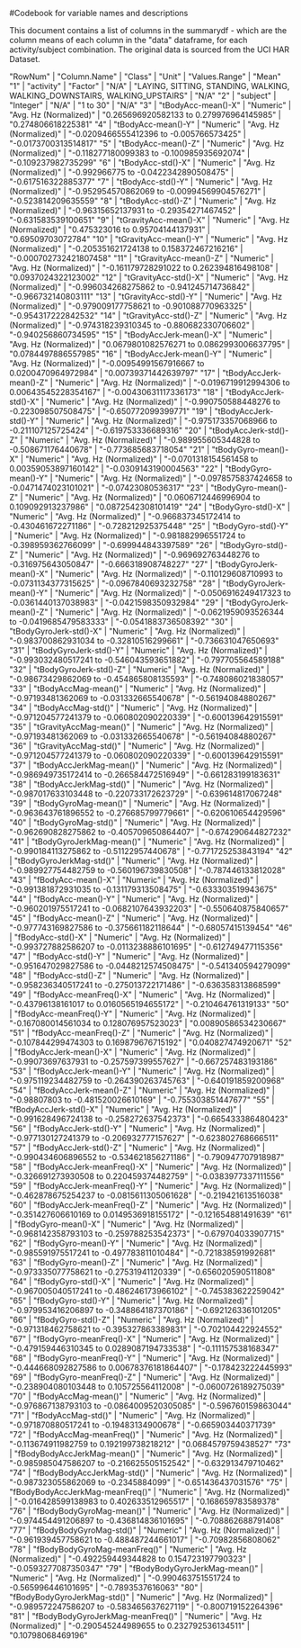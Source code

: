 #Codebook for variable names and descriptions

This document contains a list of columns in the summarydf - which are the column means of each column in the "data" dataframe, for each activity/subject combination.  The original data is sourced from the UCI HAR Dataset.

"RowNum" | "Column.Name" | "Class" | "Unit" | "Values.Range" | "Mean"
"1" | "activity" | "Factor" | "N/A" | "LAYING, SITTING, STANDING, WALKING, WALKING_DOWNSTAIRS, WALKING_UPSTAIRS" | "N/A"
"2" | "subject" | "Integer" | "N/A" | "1 to 30" | "N/A"
"3" | "tBodyAcc-mean()-X" | "Numeric" | "Avg. Hz (Normalized)" | "0.265696920582133 to 0.279976964145985" | "0.274806618225381"
"4" | "tBodyAcc-mean()-Y" | "Numeric" | "Avg. Hz (Normalized)" | "-0.0209466555412396 to -0.005766573425" | "-0.0173700313514817"
"5" | "tBodyAcc-mean()-Z" | "Numeric" | "Avg. Hz (Normalized)" | "-0.118277180099383 to -0.100985935692074" | "-0.109237982735299"
"6" | "tBodyAcc-std()-X" | "Numeric" | "Avg. Hz (Normalized)" | "-0.992966775 to -0.0422342890508475" | "-0.617516322885377"
"7" | "tBodyAcc-std()-Y" | "Numeric" | "Avg. Hz (Normalized)" | "-0.952954570862069 to -0.00994569904576271" | "-0.523814209635559"
"8" | "tBodyAcc-std()-Z" | "Numeric" | "Avg. Hz (Normalized)" | "-0.96315652137931 to -0.29354271467452" | "-0.631583539100651"
"9" | "tGravityAcc-mean()-X" | "Numeric" | "Avg. Hz (Normalized)" | "0.475323016 to 0.95704144137931" | "0.69509703072784"
"10" | "tGravityAcc-mean()-Y" | "Numeric" | "Avg. Hz (Normalized)" | "-0.205351621724138 to 0.158372467216216" | "-0.000702732421807458"
"11" | "tGravityAcc-mean()-Z" | "Numeric" | "Avg. Hz (Normalized)" | "-0.161179728291022 to 0.262394816498108" | "0.0937024322123002"
"12" | "tGravityAcc-std()-X" | "Numeric" | "Avg. Hz (Normalized)" | "-0.996034268275862 to -0.941245714736842" | "-0.966732140803111"
"13" | "tGravityAcc-std()-Y" | "Numeric" | "Avg. Hz (Normalized)" | "-0.979009177758621 to -0.901088770963325" | "-0.954317222842532"
"14" | "tGravityAcc-std()-Z" | "Numeric" | "Avg. Hz (Normalized)" | "-0.974318239310345 to -0.880682330706602" | "-0.940256860734595"
"15" | "tBodyAccJerk-mean()-X" | "Numeric" | "Avg. Hz (Normalized)" | "0.0679801082576271 to 0.0862993006637795" | "0.0784497886557985"
"16" | "tBodyAccJerk-mean()-Y" | "Numeric" | "Avg. Hz (Normalized)" | "-0.00954991567916667 to 0.0200470964972984" | "0.00739371442639797"
"17" | "tBodyAccJerk-mean()-Z" | "Numeric" | "Avg. Hz (Normalized)" | "-0.0196719912994306 to 0.00643545228354167" | "-0.00430631117336173"
"18" | "tBodyAccJerk-std()-X" | "Numeric" | "Avg. Hz (Normalized)" | "-0.990750588448276 to -0.223098507508475" | "-0.650772099399771"
"19" | "tBodyAccJerk-std()-Y" | "Numeric" | "Avg. Hz (Normalized)" | "-0.975173357068966 to -0.211107125725424" | "-0.619753336689316"
"20" | "tBodyAccJerk-std()-Z" | "Numeric" | "Avg. Hz (Normalized)" | "-0.989955605344828 to -0.508671176440678" | "-0.773685683718054"
"21" | "tBodyGyro-mean()-X" | "Numeric" | "Avg. Hz (Normalized)" | "-0.0701318154561458 to 0.00359053897160142" | "-0.0309143190004563"
"22" | "tBodyGyro-mean()-Y" | "Numeric" | "Avg. Hz (Normalized)" | "-0.0978575837424658 to -0.0471474023101021" | "-0.07423080536317"
"23" | "tBodyGyro-mean()-Z" | "Numeric" | "Avg. Hz (Normalized)" | "0.0606712446996904 to 0.109092913237986" | "0.0872542308101419"
"24" | "tBodyGyro-std()-X" | "Numeric" | "Avg. Hz (Normalized)" | "-0.966837345172414 to -0.430461672271186" | "-0.728212925375448"
"25" | "tBodyGyro-std()-Y" | "Numeric" | "Avg. Hz (Normalized)" | "-0.981882996551724 to -0.398959362766099" | "-0.699944843397589"
"26" | "tBodyGyro-std()-Z" | "Numeric" | "Avg. Hz (Normalized)" | "-0.969692763448276 to -0.316975643050847" | "-0.666318908748227"
"27" | "tBodyGyroJerk-mean()-X" | "Numeric" | "Avg. Hz (Normalized)" | "-0.110129608710993 to -0.0731134377315625" | "-0.0967840693232758"
"28" | "tBodyGyroJerk-mean()-Y" | "Numeric" | "Avg. Hz (Normalized)" | "-0.0506916249417323 to -0.0361440137038983" | "-0.0421598350932984"
"29" | "tBodyGyroJerk-mean()-Z" | "Numeric" | "Avg. Hz (Normalized)" | "-0.0621959093526344 to -0.0419685479583333" | "-0.0541883736508392"
"30" | "tBodyGyroJerk-std()-X" | "Numeric" | "Avg. Hz (Normalized)" | "-0.983700862931034 to -0.32810516299661" | "-0.736631047650693"
"31" | "tBodyGyroJerk-std()-Y" | "Numeric" | "Avg. Hz (Normalized)" | "-0.993032480517241 to -0.546043593651882" | "-0.797705564589188"
"32" | "tBodyGyroJerk-std()-Z" | "Numeric" | "Avg. Hz (Normalized)" | "-0.98673429862069 to -0.454865808135593" | "-0.748086021838057"
"33" | "tBodyAccMag-mean()" | "Numeric" | "Avg. Hz (Normalized)" | "-0.97193481362069 to -0.031332665540678" | "-0.56194084880267"
"34" | "tBodyAccMag-std()" | "Numeric" | "Avg. Hz (Normalized)" | "-0.971204577241379 to -0.060802090220339" | "-0.600139642915591"
"35" | "tGravityAccMag-mean()" | "Numeric" | "Avg. Hz (Normalized)" | "-0.97193481362069 to -0.031332665540678" | "-0.56194084880267"
"36" | "tGravityAccMag-std()" | "Numeric" | "Avg. Hz (Normalized)" | "-0.971204577241379 to -0.060802090220339" | "-0.600139642915591"
"37" | "tBodyAccJerkMag-mean()" | "Numeric" | "Avg. Hz (Normalized)" | "-0.986949735172414 to -0.266584472516949" | "-0.661283199183631"
"38" | "tBodyAccJerkMag-std()" | "Numeric" | "Avg. Hz (Normalized)" | "-0.987017633103448 to -0.220733172623729" | "-0.639614817067248"
"39" | "tBodyGyroMag-mean()" | "Numeric" | "Avg. Hz (Normalized)" | "-0.963643761896552 to -0.276685799779661" | "-0.620610654429596"
"40" | "tBodyGyroMag-std()" | "Numeric" | "Avg. Hz (Normalized)" | "-0.962690828275862 to -0.405709650864407" | "-0.674290644827232"
"41" | "tBodyGyroJerkMag-mean()" | "Numeric" | "Avg. Hz (Normalized)" | "-0.990184113275862 to -0.51122957440678" | "-0.771725253843194"
"42" | "tBodyGyroJerkMag-std()" | "Numeric" | "Avg. Hz (Normalized)" | "-0.989927754482759 to -0.560196739830508" | "-0.787446133812028"
"43" | "fBodyAcc-mean()-X" | "Numeric" | "Avg. Hz (Normalized)" | "-0.991381872931035 to -0.131179313508475" | "-0.633303519943675"
"44" | "fBodyAcc-mean()-Y" | "Numeric" | "Avg. Hz (Normalized)" | "-0.960201975517241 to -0.0682107643932203" | "-0.550640875840657"
"45" | "fBodyAcc-mean()-Z" | "Numeric" | "Avg. Hz (Normalized)" | "-0.977743169827586 to -0.375661182118644" | "-0.68057415139454"
"46" | "fBodyAcc-std()-X" | "Numeric" | "Avg. Hz (Normalized)" | "-0.993727882586207 to -0.0113238886101695" | "-0.612749477115356"
"47" | "fBodyAcc-std()-Y" | "Numeric" | "Avg. Hz (Normalized)" | "-0.951647029827586 to -0.0448212574508475" | "-0.541340594279099"
"48" | "fBodyAcc-std()-Z" | "Numeric" | "Avg. Hz (Normalized)" | "-0.958236340517241 to -0.275013722171486" | "-0.636358313868599"
"49" | "fBodyAcc-meanFreq()-X" | "Numeric" | "Avg. Hz (Normalized)" | "-0.43796138161017 to 0.0160565194655172" | "-0.210464761319133"
"50" | "fBodyAcc-meanFreq()-Y" | "Numeric" | "Avg. Hz (Normalized)" | "-0.167080014561034 to 0.128076957523023" | "0.00890586534230667"
"51" | "fBodyAcc-meanFreq()-Z" | "Numeric" | "Avg. Hz (Normalized)" | "-0.107844299474303 to 0.169879676715192" | "0.040827474920671"
"52" | "fBodyAccJerk-mean()-X" | "Numeric" | "Avg. Hz (Normalized)" | "-0.99073697637931 to -0.257597399557627" | "-0.667257483193186"
"53" | "fBodyAccJerk-mean()-Y" | "Numeric" | "Avg. Hz (Normalized)" | "-0.975119234482759 to -0.264390263745763" | "-0.640191859200968"
"54" | "fBodyAccJerk-mean()-Z" | "Numeric" | "Avg. Hz (Normalized)" | "-0.98807803 to -0.481520026610169" | "-0.755303851447677"
"55" | "fBodyAccJerk-std()-X" | "Numeric" | "Avg. Hz (Normalized)" | "-0.991628496724138 to -0.258272637542373" | "-0.665433386480423"
"56" | "fBodyAccJerk-std()-Y" | "Numeric" | "Avg. Hz (Normalized)" | "-0.977130127241379 to -0.206932777157627" | "-0.623802768666511"
"57" | "fBodyAccJerk-std()-Z" | "Numeric" | "Avg. Hz (Normalized)" | "-0.990434606896552 to -0.534621856271186" | "-0.790947707918987"
"58" | "fBodyAccJerk-meanFreq()-X" | "Numeric" | "Avg. Hz (Normalized)" | "-0.326691273930508 to 0.220459374482759" | "-0.0383977337111556"
"59" | "fBodyAccJerk-meanFreq()-Y" | "Numeric" | "Avg. Hz (Normalized)" | "-0.462878675254237 to -0.0815611305061628" | "-0.219421613516038"
"60" | "fBodyAccJerk-meanFreq()-Z" | "Numeric" | "Avg. Hz (Normalized)" | "-0.351427606610169 to 0.0149536918155172" | "-0.121654881491639"
"61" | "fBodyGyro-mean()-X" | "Numeric" | "Avg. Hz (Normalized)" | "-0.968142358793103 to -0.259788253542373" | "-0.679704033907715"
"62" | "fBodyGyro-mean()-Y" | "Numeric" | "Avg. Hz (Normalized)" | "-0.985591975517241 to -0.497783811010484" | "-0.721838591992681"
"63" | "fBodyGyro-mean()-Z" | "Numeric" | "Avg. Hz (Normalized)" | "-0.973335077758621 to -0.27531941120339" | "-0.656020590511808"
"64" | "fBodyGyro-std()-X" | "Numeric" | "Avg. Hz (Normalized)" | "-0.967005040517241 to -0.486246173966102" | "-0.745383622259042"
"65" | "fBodyGyro-std()-Y" | "Numeric" | "Avg. Hz (Normalized)" | "-0.979953416206897 to -0.348864187370186" | "-0.692126336101205"
"66" | "fBodyGyro-std()-Z" | "Numeric" | "Avg. Hz (Normalized)" | "-0.971318462758621 to -0.395327863389831" | "-0.702104422924552"
"67" | "fBodyGyro-meanFreq()-X" | "Numeric" | "Avg. Hz (Normalized)" | "-0.479159446310345 to 0.0289087194733538" | "-0.111157538168347"
"68" | "fBodyGyro-meanFreq()-Y" | "Numeric" | "Avg. Hz (Normalized)" | "-0.444668092827586 to 0.00678376181864407" | "-0.178423222445993"
"69" | "fBodyGyro-meanFreq()-Z" | "Numeric" | "Avg. Hz (Normalized)" | "-0.238904080103448 to 0.105725564112008" | "-0.0600726189275039"
"70" | "fBodyAccMag-mean()" | "Numeric" | "Avg. Hz (Normalized)" | "-0.976867138793103 to -0.0864009520305085" | "-0.596760159863044"
"71" | "fBodyAccMag-std()" | "Numeric" | "Avg. Hz (Normalized)" | "-0.971870880517241 to -0.19483134900678" | "-0.665903440371739"
"72" | "fBodyAccMag-meanFreq()" | "Numeric" | "Avg. Hz (Normalized)" | "-0.113674911982759 to 0.192199738218212" | "0.0684579759438527"
"73" | "fBodyBodyAccJerkMag-mean()" | "Numeric" | "Avg. Hz (Normalized)" | "-0.985985047586207 to -0.216625505152542" | "-0.632913479710462"
"74" | "fBodyBodyAccJerkMag-std()" | "Numeric" | "Avg. Hz (Normalized)" | "-0.987323055862069 to -0.2345884099" | "-0.651436437031576"
"75" | "fBodyBodyAccJerkMag-meanFreq()" | "Numeric" | "Avg. Hz (Normalized)" | "-0.016428599138983 to 0.402633512965517" | "0.168659783589378"
"76" | "fBodyBodyGyroMag-mean()" | "Numeric" | "Avg. Hz (Normalized)" | "-0.974454491206897 to -0.436814836101695" | "-0.708862688791408"
"77" | "fBodyBodyGyroMag-std()" | "Numeric" | "Avg. Hz (Normalized)" | "-0.961939457758621 to -0.488487244661017" | "-0.70982856808062"
"78" | "fBodyBodyGyroMag-meanFreq()" | "Numeric" | "Avg. Hz (Normalized)" | "-0.492259449344828 to 0.154723197790323" | "-0.0593277087350347"
"79" | "fBodyBodyGyroJerkMag-mean()" | "Numeric" | "Avg. Hz (Normalized)" | "-0.990463751551724 to -0.565996446101695" | "-0.7893537616063"
"80" | "fBodyBodyGyroJerkMag-std()" | "Numeric" | "Avg. Hz (Normalized)" | "-0.989572247586207 to -0.583465637627119" | "-0.800719152264396"
"81" | "fBodyBodyGyroJerkMag-meanFreq()" | "Numeric" | "Avg. Hz (Normalized)" | "-0.290545244989655 to 0.232792536134511" | "0.10798068469196"
